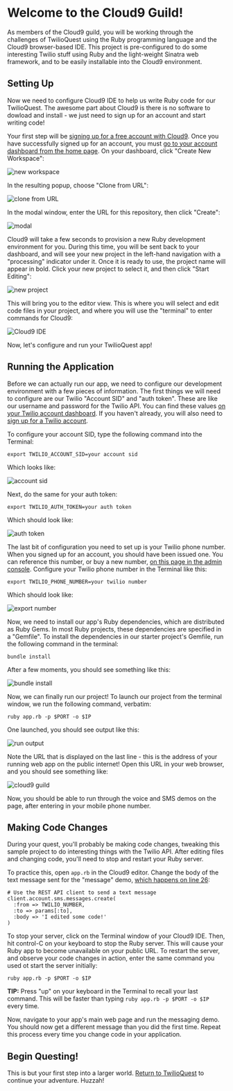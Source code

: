# Welcome to the Cloud9 Guild!

As members of the Cloud9 guild, you will be working through the challenges of TwilioQuest using the Ruby programming language and the Cloud9 browser-based IDE.  This project is pre-configured to do some interesting Twilio stuff using Ruby and the light-weight Sinatra web framework, and to be easily installable into the Cloud9 environment.

## Setting Up

Now we need to configure Cloud9 IDE to help us write Ruby code for our TwilioQuest.  The awesome part about Cloud9 is there is no software to dowload and install - we just need to sign up for an account and start writing code!

Your first step will be [signing up for a free account with Cloud9](https://c9.io/site/pricing/).  Once you have successfully signed up for an account, you must [go to your account dashboard from the home page](https://c9.io/).  On your dashboard, click "Create New Workspace":

![new workspace](http://demo.kevinwhinnery.com/upload/Dashboard_-_Cloud9-20130827-075733.png)

In the resulting popup, choose "Clone from URL":

![clone from URL](http://demo.kevinwhinnery.com/upload/Fullscreen-20130827-080032.png?bustgithubcache=true)

In the modal window, enter the URL for this repository, then click "Create":

![modal](http://demo.kevinwhinnery.com/upload/Dashboard_-_Cloud9-20130827-080236.png)

Cloud9 will take a few seconds to provision a new Ruby development environment for you.  During this time, you will be sent back to your dashboard, and will see your new project in the left-hand navigation with a "processing" indicator under it.  Once it is ready to use, the project name will appear in bold.  Click your new project to select it, and then click "Start Editing":

![new project](http://demo.kevinwhinnery.com/upload/Dashboard_-_Cloud9-20130827-080457.png)

This will bring you to the editor view.  This is where you will select and edit code files in your project, and where you will use the "terminal" to enter commands for Cloud9:

![Cloud9 IDE](http://demo.kevinwhinnery.com/upload/starter-cloud9_-_Cloud9-20130827-081045.png)

Now, let's configure and run your TwilioQuest app!

## Running the Application
Before we can actually run our app, we need to configure our development environment with a few pieces of information.  The first things we will need to configure are our Twilio "Account SID" and "auth token".  These are like our username and password for the Twilio API.  You can find these values [on your Twilio account dashboard](https://www.twilio.com/user/account).  If you haven't already, you will also need to [sign up for a Twilio account](https://www.twilio.com/try-twilio).

To configure your account SID, type the following command into the Terminal:

    export TWILIO_ACCOUNT_SID=your account sid

Which looks like:

![account sid](http://demo.kevinwhinnery.com/upload/starter-cloud9_-_Cloud9-20130827-081747.png)

Next, do the same for your auth token:

    export TWILIO_AUTH_TOKEN=your auth token

Which should look like:

![auth token](http://demo.kevinwhinnery.com/upload/starter-cloud9_-_Cloud9-20130827-081944.png)

The last bit of configuration you need to set up is your Twilio phone number.  When you signed up for an account, you should have been issued one.  You can reference this number, or buy a new number, [on this page in the admin console](https://www.twilio.com/user/account/phone-numbers/incoming).  Configure your Twilio phone number in the Terminal like this:

    export TWILIO_PHONE_NUMBER=your twilio number

Which should look like:

![export number](http://demo.kevinwhinnery.com/upload/starter-cloud9_-_Cloud9-20130827-085227.png)

Now, we need to install our app's Ruby dependencies, which are distributed as Ruby Gems.  In most Ruby projects, these dependencies are specified in a "Gemfile".  To install the dependencies in our starter project's Gemfile, run the following command in the terminal:

    bundle install

After a few moments, you should see something like this:

![bundle install](http://demo.kevinwhinnery.com/upload/starter-cloud9_-_Cloud9-20130827-085515.png)

Now, we can finally run our project!  To launch our project from the terminal window, we run the following command, verbatim:

    ruby app.rb -p $PORT -o $IP

One launched, you should see output like this:

![run output](http://demo.kevinwhinnery.com/upload/starter-cloud9_-_Cloud9-20130827-090805.png)

Note the URL that is displayed on the last line - this is the address of your running web app on the public internet!  Open this URL in your web browser, and you should see something like:

![cloud9 guild](http://demo.kevinwhinnery.com/upload/Welcome_to_the_Cloud9_Guild%21-20130827-090940.png)

Now, you should be able to run through the voice and SMS demos on the page, after entering in your mobile phone number.

## Making Code Changes
During your quest, you'll probably be making code changes, tweaking this sample project to do interesting things with the Twilio API.  After editing files and changing code, you'll need to stop and restart your Ruby server.

To practice this, open `app.rb` in the Cloud9 editor.  Change the body of the text message sent for the "message" demo, [which happens on line 26](https://github.com/twilio/starter-cloud9/blob/master/app.rb#L26):

    # Use the REST API client to send a text message
    client.account.sms.messages.create(
      :from => TWILIO_NUMBER,
      :to => params[:to],
      :body => 'I edited some code!'
    )

To stop your server, click on the Terminal window of your Cloud9 IDE.  Then, hit control-C on your keyboard to stop the Ruby server.  This will cause your Ruby app to become unavailable on your public URL.  To restart the server, and observe your code changes in action, enter the same command you used ot start the server initially:

    ruby app.rb -p $PORT -o $IP

__TIP:__ Press "up" on your keyboard in the Terminal to recall your last command.  This will be faster than typing `ruby app.rb -p $PORT -o $IP` every time.

Now, navigate to your app's main web page and run the messaging demo.  You should now get a different message than you did the first time.  Repeat this process every time you change code in your application.

## Begin Questing!
This is but your first step into a larger world.  [Return to TwilioQuest](http://quest.twilio.com) to continue your adventure.  Huzzah!
